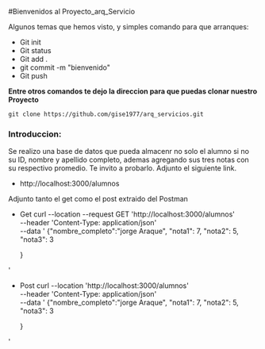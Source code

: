 #Bienvenidos al Proyecto_arq_Servicio

<p>
Algunos temas que hemos visto, y simples comando para que arranques:
</p>

- Git init
- Git status
- Git add .
- git commit -m "bienvenido"
- Git push

**Entre otros comandos te dejo la direccion para que puedas clonar nuestro Proyecto**
```
git clone https://github.com/gise1977/arq_servicios.git
```
### Introduccion:

Se realizo una base de datos que pueda almacenr no solo el alumno si no su ID, nombre y apellido completo, ademas agregando sus tres notas con su respectivo promedio. Te invito a probarlo. Adjunto el siguiente link.

- http://localhost:3000/alumnos

Adjunto tanto el get como el post  extraido del Postman

- Get
curl --location --request GET 'http://localhost:3000/alumnos' \
--header 'Content-Type: application/json' \
--data ' {"nombre_completo":"jorge Araque",
 "nota1": 7,
 "nota2": 5,
 "nota3": 3
 
   } 

'
- Post
curl --location 'http://localhost:3000/alumnos' \
--header 'Content-Type: application/json' \
--data ' {"nombre_completo":"jorge Araque",
 "nota1": 7,
 "nota2": 5,
 "nota3": 3
 
   } 

'






